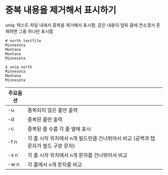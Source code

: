 # 중복 내용을 제거해서 표시하기

uniq: 텍스트 파일 내에서 중복을 제거해서 표시함. 같은 내용이 앞뒤 줄에 연소갷서 존재하면 그중 하나만 표시함

~~~
# north textfile
Minnesota
Montana
Montana
Minnesota
~~~
~~~
$ uniq north
Minnesota
Montana
Minnesota
~~~

|주요옵션||
|----|---|
| -u | 중복되지 않은 줄만 출력 |
| -d | 중복된 줄만 출력 |
| -c | 중복된 줄 수를 각 줄 옆에 표시 |
| -f n | 각 줄 시작 위치에서 n개 필드만큼 건너뛰어서 비교 (공백과 탭 문자가 필드 구분 문자) |
| -s n | 각 줄 시작 위치에서 n개 문자를 건너뛰어서 비교 |
| -w n | 각 줄에서 n개 문자를 비교 |